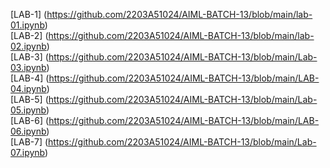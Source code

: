 [LAB-1] (https://github.com/2203A51024/AIML-BATCH-13/blob/main/lab-01.ipynb)  
[LAB-2] (https://github.com/2203A51024/AIML-BATCH-13/blob/main/lab-02.ipynb)   
[LAB-3] (https://github.com/2203A51024/AIML-BATCH-13/blob/main/Lab-03.ipynb)  
[LAB-4] (https://github.com/2203A51024/AIML-BATCH-13/blob/main/LAB-04.ipynb)  
[LAB-5] (https://github.com/2203A51024/AIML-BATCH-13/blob/main/Lab-05.ipynb)  
[LAB-6] (https://github.com/2203A51024/AIML-BATCH-13/blob/main/LAB-06.ipynb)  
[LAB-7] (https://github.com/2203A51024/AIML-BATCH-13/blob/main/Lab-07.ipynb)  




